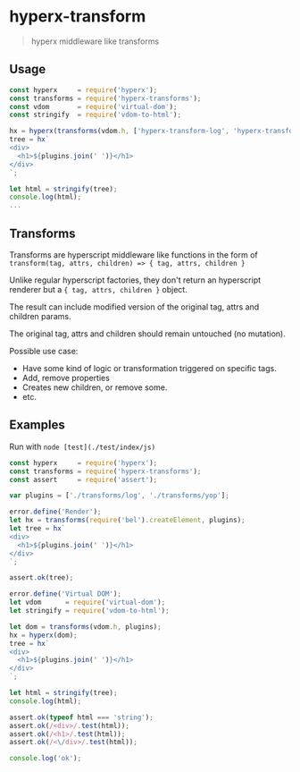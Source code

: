 # hyperx-transform

> hyperx middleware like transforms

## Usage

```js
const hyperx     = require('hyperx');
const transforms = require('hyperx-transforms');
const vdom       = require('virtual-dom');
const stringify  = require('vdom-to-html');

hx = hyperx(transforms(vdom.h, ['hyperx-transform-log', 'hyperx-transform-inline-styles']));
tree = hx`
<div>
  <h1>${plugins.join(' ')}</h1>
</div>
`;

let html = stringify(tree);
console.log(html);
...
```

## Transforms

Transforms are hyperscript middleware like functions in the form of
`transform(tag, attrs, children) => { tag, attrs, children }`

Unlike regular hyperscript factories, they don't return an hyperscript renderer
but a `{ tag, attrs, children }` object.

The result can include modified version of the original tag, attrs and children params.

The original tag, attrs and children should remain untouched (no mutation).

Possible use case:

- Have some kind of logic or transformation triggered on specific tags.
- Add, remove properties
- Creates new children, or remove some.
- etc.

## Examples

Run with `node [test](./test/index/js)`

```js
const hyperx     = require('hyperx');
const transforms = require('hyperx-transforms');
const assert     = require('assert');

var plugins = ['./transforms/log', './transforms/yop'];

error.define('Render');
let hx = transforms(require('bel').createElement, plugins);
let tree = hx`
<div>
  <h1>${plugins.join(' ')}</h1>
</div>
`;

assert.ok(tree);

error.define('Virtual DOM');
let vdom      = require('virtual-dom');
let stringify = require('vdom-to-html');

let dom = transforms(vdom.h, plugins);
hx = hyperx(dom);
tree = hx`
<div>
  <h1>${plugins.join(' ')}</h1>
</div>
`;

let html = stringify(tree);
console.log(html);

assert.ok(typeof html === 'string');
assert.ok(/<div>/.test(html));
assert.ok(/<h1>/.test(html));
assert.ok(/<\/div>/.test(html));

console.log('ok');
```

